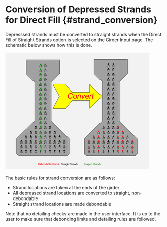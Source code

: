 Conversion of Depressed Strands for Direct Fill {#strand_conversion}
========================
Depresssed strands must be converted to straight strands when the Direct Fill of Straight Strands option is selected on the Girder Input page. The schematic below shows how this is done.

![](DepressedStrandsDirectFill.gif)

The basic rules for strand conversion are as follows:

* Strand locations are taken at the ends of the girder
* All depressed strand locations are converted to straight, non-debondable
* Straight strand locations are made debondable

Note that no detailing checks are made in the user interface. It is up to the user to make sure that debonding limits and detailing rules are followed.

